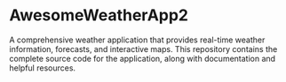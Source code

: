# AwesomeWeatherApp2
A comprehensive weather application that provides real-time weather information, forecasts, and interactive maps. This repository contains the complete source code for the application, along with documentation and helpful resources.
